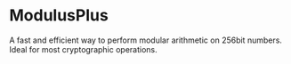 # ModulusPlus
A fast and efficient way to perform modular arithmetic on 256bit numbers. Ideal for most cryptographic operations.
